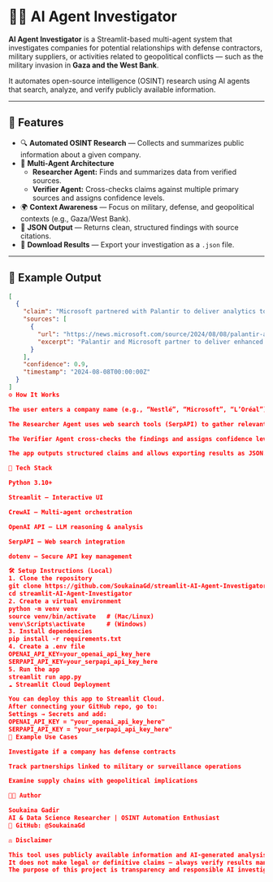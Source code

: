 # 🕵️‍♀️ AI Agent Investigator

**AI Agent Investigator** is a Streamlit-based multi-agent system that investigates companies for potential relationships with defense contractors, military suppliers, or activities related to geopolitical conflicts — such as the military invasion in **Gaza and the West Bank**.

It automates open-source intelligence (OSINT) research using AI agents that search, analyze, and verify publicly available information.

---

## 🚀 Features

- 🔍 **Automated OSINT Research** — Collects and summarizes public information about a given company.  
- 🤖 **Multi-Agent Architecture**  
  - **Researcher Agent:** Finds and summarizes data from verified sources.  
  - **Verifier Agent:** Cross-checks claims against multiple primary sources and assigns confidence levels.  
- 🌍 **Context Awareness** — Focus on military, defense, and geopolitical contexts (e.g., Gaza/West Bank).  
- 📄 **JSON Output** — Returns clean, structured findings with source citations.  
- 💾 **Download Results** — Export your investigation as a `.json` file.  

---

## 🧠 Example Output

```json
[
  {
    "claim": "Microsoft partnered with Palantir to deliver analytics to classified networks for national security operations.",
    "sources": [
      {
        "url": "https://news.microsoft.com/source/2024/08/08/palantir-and-microsoft-partner-to-deliver-enhanced-analytics-and-ai-services/",
        "excerpt": "Palantir and Microsoft partner to deliver enhanced analytics and AI services for critical national security operations."
      }
    ],
    "confidence": 0.9,
    "timestamp": "2024-08-08T00:00:00Z"
  }
]
⚙️ How It Works

The user enters a company name (e.g., “Nestlé”, “Microsoft”, “L’Oréal”).

The Researcher Agent uses web search tools (SerpAPI) to gather relevant evidence.

The Verifier Agent cross-checks the findings and assigns confidence levels.

The app outputs structured claims and allows exporting results as JSON.

🧩 Tech Stack

Python 3.10+

Streamlit – Interactive UI

CrewAI – Multi-agent orchestration

OpenAI API – LLM reasoning & analysis

SerpAPI – Web search integration

dotenv – Secure API key management

🛠 Setup Instructions (Local)
1. Clone the repository
git clone https://github.com/SoukainaGd/streamlit-AI-Agent-Investigator.git
cd streamlit-AI-Agent-Investigator
2. Create a virtual environment
python -m venv venv
source venv/bin/activate   # (Mac/Linux)
venv\Scripts\activate      # (Windows)
3. Install dependencies
pip install -r requirements.txt
4. Create a .env file
OPENAI_API_KEY=your_openai_api_key_here
SERPAPI_API_KEY=your_serpapi_api_key_here
5. Run the app
streamlit run app.py
☁️ Streamlit Cloud Deployment

You can deploy this app to Streamlit Cloud.
After connecting your GitHub repo, go to:
Settings → Secrets and add:
OPENAI_API_KEY = "your_openai_api_key_here"
SERPAPI_API_KEY = "your_serpapi_api_key_here"
🧭 Example Use Cases

Investigate if a company has defense contracts

Track partnerships linked to military or surveillance operations

Examine supply chains with geopolitical implications

👩‍💻 Author

Soukaina Gadir
AI & Data Science Researcher | OSINT Automation Enthusiast
📍 GitHub: @SoukainaGd

⚖️ Disclaimer

This tool uses publicly available information and AI-generated analysis.
It does not make legal or definitive claims — always verify results manually.
The purpose of this project is transparency and responsible AI investigation.
